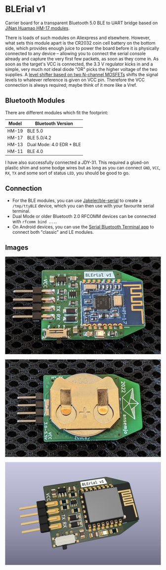 # BLErial v1

Carrier board for a transparent Bluetooth 5.0 BLE to UART bridge based on [JiNan Huamao HM-17 modules](http://www.jnhuamao.cn/bluetooth.asp).

There is loads of such modules on Aliexpress and elsewhere. However, what sets this module apart is the CR2032 coin cell battery on the bottom side, which provides enough juice to power the board before it is physically connected to any device – allowing you to connect the serial console already and capture the very first few packets, as soon as they come in. As soon as the target's VCC is connected, the 3.3 V regulator kicks in and a simple, very much *not* ideal diode "OR" picks the higher voltage of the two supplies. A [level shifter based on two N-channel MOSFETs](https://cdn-shop.adafruit.com/datasheets/AN10441.pdf) shifts the signal levels to whatever reference is given on VCC pin. Therefore the VCC connection is always required; maybe think of it more like a Vref.

## Bluetooth Modules

There are different modules which fit the footprint:

| Model | Bluetooth Version        |
| ----- | ------------------------ |
| HM-19 | BLE 5.0                  |
| HM-17 | BLE 5.0/4.2              |
| HM-13 | Dual Mode: 4.0 EDR + BLE |
| HM-11 | BLE 4.0                  |

I have also successfully connected a JDY-31. This required a glued-on plastic shim and some bodge wires but as long as you can connect `GND`, `VCC`, `RX`, `TX` and some sort of status `LED`, you should be good to go.

## Connection

* For the BLE modules, you can use [Jakeler/ble-serial](https://github.com/Jakeler/ble-serial) to create a `/tmp/ttyBLE` device, which you can then use with your favourite serial terminal.
* Dual Mode or older Bluetooth 2.0 RFCOMM devices can be connected with `rfcomm bind ...`.
* On Android devices, you can use the [Serial Bluetooth Terminal app](https://play.google.com/store/apps/details?id=de.kai_morich.serial_bluetooth_terminal) to connect both "classic" and LE modules.

## Images

![](images/photo-top.jpg)

![](images/photo-bottom.jpg)

![](images/render-top.jpg)
